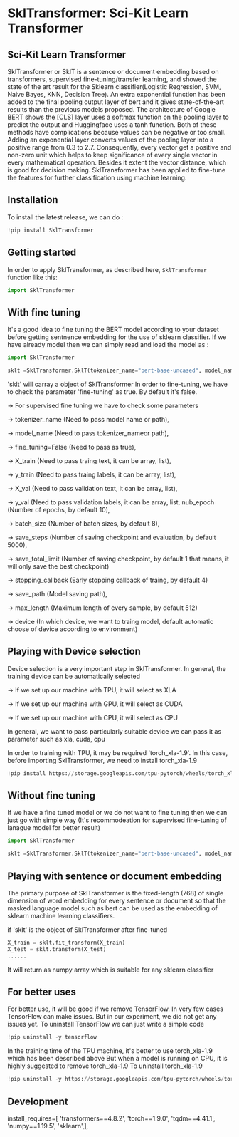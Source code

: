 # SklTransformer: Sci-Kit Learn Transformer


## Sci-Kit Learn Transformer
SklTransformer or SklT is a sentence or document embedding based on transformers, supervised fine-tuning/transfer learning, and showed the state of the art result for the Sklearn classifier(Logistic Regression, SVM, Naive Bayes, KNN, Decision Tree). An extra exponential function has been added to the final pooling output layer of bert and it gives state-of-the-art results than the previous models proposed. The architecture of Google BERT shows the [CLS] layer uses a softmax function on the pooling layer to predict the output and Huggingface uses a tanh function. Both of these methods have complications because values can be negative or too small. Adding an exponential layer converts values of the pooling layer into a positive range from 0.3 to 2.7. Consequently, every vector get a positive and non-zero unit which helps to keep significance of every single vector in every mathematical operation. Besides it extent the vector distance, which is good for decision making. SklTransformer has been applied to fine-tune  the features for further  classification using machine learning.



## Installation
To install the latest release, we can do :

``` python
!pip install SklTransformer
```


## Getting started


In order to apply SklTransformer, as described here, `SklTransformer` function like this:
``` python
import SklTransformer
```

## With fine tuning
It's a good idea to fine tuning the BERT model according to your dataset before getting sentnence embedding for the use of sklearn classifier.
If we have already model then we can simply read and load the model as :

``` python
import SklTransformer

sklt =SklTransformer.SklT(tokenizer_name="bert-base-uncased", model_name="bert-base-uncased", fine_tuning=True, X_train=X_train, y_train=y_train,X_val=X_test, y_val=y_test, nub_epoch=10,save_steps=500, save_path = '/content/drive/MyDrive/spam/')
```
'sklt' will carray a object of SklTransformer
In order to fine-tuning, we have to check the parameter 'fine-tuning' as true. By default it's false.

-> For supervised fine tuning we have to check some parameters 

-> tokenizer_name (Need to pass model name or path),

-> model_name (Need to pass tokenizer_nameor path),

-> fine_tuning=False (Need to pass as true),

-> X_train (Need to pass traing text, it can be array, list),

-> y_train (Need to pass traing labels, it can be array, list),

-> X_val (Need to pass validation text, it can be array, list),

-> y_val (Need to pass validation labels, it can be array, list,
nub_epoch (Number of epochs, by default 10),

-> batch_size (Number of batch sizes, by default 8),

-> save_steps (Number of saving checkpoint and evaluation, by default 5000),

-> save_total_limit (Number of saving checkpoint, by default 1 that means, it will only save the best checkpoint)

-> stopping_callback (Early stopping callback of traing, by default 4)

-> save_path (Model saving path),

-> max_length (Maximum length of every sample, by default 512)

-> device (In which device, we want to traing model, default automatic choose of device according to environment)

## Playing with Device selection
Device selection is a very important step in SklTransformer. In general, the training device can be automatically selected 

-> If we set up our machine with TPU, it will select as XLA

-> If we set up our machine with GPU, it will select as CUDA

-> If we set up our machine with CPU, it will select as CPU

In general, we want to pass particularly suitable device we can pass it as parameter such as xla, cuda, cpu

In order to training with TPU, it may be required 'torch_xla-1.9'. In this case, before importing SklTransformer, we need to install torch_xla-1.9

``` python
!pip install https://storage.googleapis.com/tpu-pytorch/wheels/torch_xla-1.9-cp37-cp37m-linux_x86_64.whl
```

## Without fine tuning

If we have a fine tuned model or we do not want to fine tuning then we can just go with simple way (It's recommodeation for supervised fine-tuning of lanague model for better result)

``` python
import SklTransformer

sklt =SklTransformer.SklT(tokenizer_name="bert-base-uncased", model_name="bert-base-uncased")
```
## Playing with sentence or document embedding
The primary purpose of SklTransformer is the fixed-length (768) of single dimension of word embedding for every sentence or document so that the masked language model such as bert can be used as the embedding of sklearn machine learning classifiers.

if 'sklt' is the object of SklTransformer after fine-tuned 

``` python
X_train = sklt.fit_transform(X_train)
X_test = sklt.transform(X_test)
......
```
It will return as numpy array which is suitable for any sklearn classifier

## For better uses
For better use, it will be good if we remove TensorFlow. In very few cases TensorFlow can make issues. But in our experiment, we did not get any issues yet. 
To uninstall TensorFlow we can just write a simple code
``` python
!pip uninstall -y tensorflow
```
In the training time of the TPU machine, it's better to use torch_xla-1.9 which has been described above
But when a model is running on CPU, it is highly suggested to remove torch_xla-1.9 
To uninstall torch_xla-1.9

``` python
!pip uninstall -y https://storage.googleapis.com/tpu-pytorch/wheels/torch_xla-1.9-cp37-cp37m-linux_x86_64.whl
```
## Development
install_requires=[
		'transformers==4.8.2',
		'torch==1.9.0',
		'tqdm==4.41.1',
		'numpy==1.19.5',
		'sklearn',],
